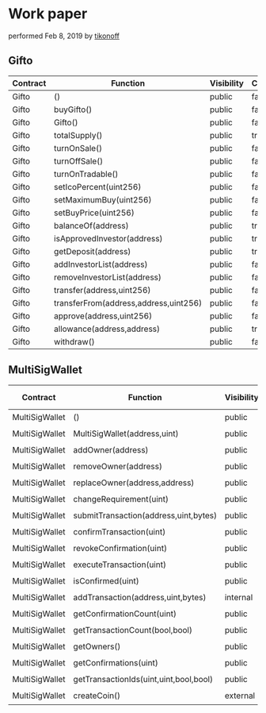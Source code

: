 # Work paper

performed Feb 8, 2019 by [tikonoff](https://github.com/tikonoff)


## Gifto
| Contract |               Function                | Visibility | Constant |  Returns  |                Modifiers                |
|----------|---------------------------------------|------------|----------|-----------|-----------------------------------------|
| Gifto    | ()                                    | public     | false    |           | payable                                 |
| Gifto    | buyGifto()                            | public     | false    |           | payable,onSale,validValue,validInvestor |
| Gifto    | Gifto()                               | public     | false    |           |                                         |
| Gifto    | totalSupply()                         | public     | true     | uint256   |                                         |
| Gifto    | turnOnSale()                          | public     | false    |           | onlyOwner                               |
| Gifto    | turnOffSale()                         | public     | false    |           | onlyOwner                               |
| Gifto    | turnOnTradable()                      | public     | false    |           | onlyOwner                               |
| Gifto    | setIcoPercent(uint256)                | public     | false    |           | onlyOwner                               |
| Gifto    | setMaximumBuy(uint256)                | public     | false    |           | onlyOwner                               |
| Gifto    | setBuyPrice(uint256)                  | public     | false    |           | onlyOwner                               |
| Gifto    | balanceOf(address)                    | public     | true     | uint256   |                                         |
| Gifto    | isApprovedInvestor(address)           | public     | true     | bool      |                                         |
| Gifto    | getDeposit(address)                   | public     | true     | uint256   |                                         |
| Gifto    | addInvestorList(address)              | public     | false    |           | onlyOwner                               |
| Gifto    | removeInvestorList(address)           | public     | false    |           | onlyOwner                               |
| Gifto    | transfer(address,uint256)             | public     | false    | bool      | isTradable                              |
| Gifto    | transferFrom(address,address,uint256) | public     | false    | success   | isTradable                              |
| Gifto    | approve(address,uint256)              | public     | false    | success   | isTradable                              |
| Gifto    | allowance(address,address)            | public     | true     | remaining |                                         |
| Gifto    | withdraw()                            | public     | false    | bool      | onlyOwner                               |


## MultiSigWallet


|    Contract    |                Function                | Visibility | Constant |     Returns     |                       Modifiers                       |              Static Analysis              |   Test Coverage    | Functional Analysis |
|----------------|----------------------------------------|------------|----------|-----------------|-------------------------------------------------------|-------------------------------------------|--------------------|---------------------|
| MultiSigWallet | ()                                     | public     | false    |                 | payable                                               | :white_check_mark::ballot_box_with_check: | :white_check_mark: | :white_check_mark:  |
| MultiSigWallet | MultiSigWallet(address,uint)           | public     | false    |                 | validRequirement                                      | :white_check_mark::ballot_box_with_check: | :white_check_mark: | :white_check_mark:  |
| MultiSigWallet | addOwner(address)                      | public     | false    |                 | onlyWallet,ownerDoesNotExist,notNull,validRequirement | :white_check_mark::ballot_box_with_check: | :white_check_mark: | :white_check_mark:  |
| MultiSigWallet | removeOwner(address)                   | public     | false    |                 | onlyWallet,ownerExists                                | :white_check_mark::ballot_box_with_check: | :white_check_mark: | :white_check_mark:  |
| MultiSigWallet | replaceOwner(address,address)          | public     | false    |                 | onlyWallet,ownerExists,ownerDoesNotExist              | :white_check_mark::ballot_box_with_check: | :white_check_mark: | :white_check_mark:  |
| MultiSigWallet | changeRequirement(uint)                | public     | false    |                 | onlyWallet,validRequirement                           | :white_check_mark::ballot_box_with_check: | :white_check_mark: | :white_check_mark:  |
| MultiSigWallet | submitTransaction(address,uint,bytes)  | public     | false    | transactionId   |                                                       | :white_check_mark::ballot_box_with_check: | :white_check_mark: | :white_check_mark:  |
| MultiSigWallet | confirmTransaction(uint)               | public     | false    |                 | ownerExists,transactionExists,notConfirmed            | :white_check_mark::ballot_box_with_check: | :white_check_mark: | :white_check_mark:  |
| MultiSigWallet | revokeConfirmation(uint)               | public     | false    |                 | ownerExists,confirmed,notExecuted                     | :white_check_mark::ballot_box_with_check: | :white_check_mark: | :white_check_mark:  |
| MultiSigWallet | executeTransaction(uint)               | public     | false    |                 | notExecuted                                           | :white_check_mark::ballot_box_with_check: | :white_check_mark: | :white_check_mark:  |
| MultiSigWallet | isConfirmed(uint)                      | public     | true     | bool            |                                                       | :white_check_mark::ballot_box_with_check: | :white_check_mark: | :white_check_mark:  |
| MultiSigWallet | addTransaction(address,uint,bytes)     | internal   | false    | transactionId   | notNull                                               | :white_check_mark::ballot_box_with_check: | :white_check_mark: | :white_check_mark:  |
| MultiSigWallet | getConfirmationCount(uint)             | public     | true     | count           |                                                       | :white_check_mark::ballot_box_with_check: | :white_check_mark: | :white_check_mark:  |
| MultiSigWallet | getTransactionCount(bool,bool)         | public     | true     | count           |                                                       | :white_check_mark::ballot_box_with_check: | :white_check_mark: | :white_check_mark:  |
| MultiSigWallet | getOwners()                            | public     | true     |                 |                                                       | :white_check_mark::ballot_box_with_check: | :white_check_mark: | :white_check_mark:  |
| MultiSigWallet | getConfirmations(uint)                 | public     | true     | _confirmations  |                                                       | :white_check_mark::ballot_box_with_check: | :white_check_mark: | :white_check_mark:  |
| MultiSigWallet | getTransactionIds(uint,uint,bool,bool) | public     | true     | _transactionIds |                                                       | :white_check_mark::ballot_box_with_check: | :white_check_mark: | :white_check_mark:  |
| MultiSigWallet | createCoin()                           | external   | false    |                 | onlyWallet                                            | :white_check_mark::ballot_box_with_check: | :white_check_mark: | :white_check_mark:  |
